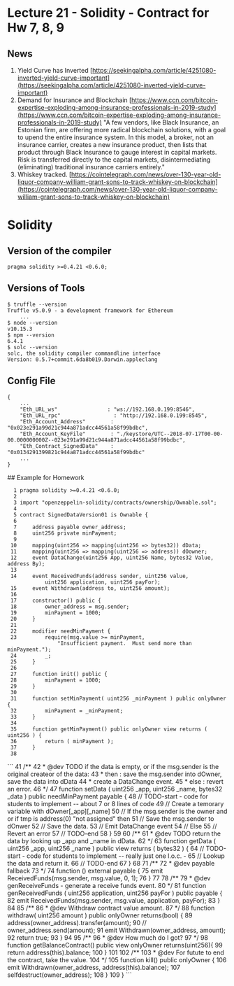 <style>
.pagebreak { page-break-before: always; }
</style>

Lecture 21 - Solidity - Contract for Hw 7, 8, 9
=======================================================================

## News

1. Yield Curve has Inverted
[https://seekingalpha.com/article/4251080-inverted-yield-curve-important](https://seekingalpha.com/article/4251080-inverted-yield-curve-important)
2. Demand for Insurance and Blockchain
[https://www.ccn.com/bitcoin-expertise-exploding-among-insurance-professionals-in-2019-study](https://www.ccn.com/bitcoin-expertise-exploding-among-insurance-professionals-in-2019-study)
"A few vendors, like Black Insurance, an Estonian firm, are offering more
radical blockchain solutions, with a goal to upend the entire insurance
system. In this model, a broker, not an insurance carrier, creates a new
insurance product, then lists that product through Black Insurance to gauge
interest in capital markets. Risk is transferred directly to the capital
markets, disintermediating (eliminating) traditional insurance carriers
entirely."
3. Whiskey tracked.
[https://cointelegraph.com/news/over-130-year-old-liquor-company-william-grant-sons-to-track-whiskey-on-blockchain](https://cointelegraph.com/news/over-130-year-old-liquor-company-william-grant-sons-to-track-whiskey-on-blockchain)


Solidity
===

## Version of the compiler 

```
pragma solidity >=0.4.21 <0.6.0;
```

## Versions of Tools

```
$ truffle --version
Truffle v5.0.9 - a development framework for Ethereum
    ...
$ node --version
v10.15.3
$ npm --version
6.4.1
$ solc --version
solc, the solidity compiler commandline interface
Version: 0.5.7+commit.6da8b019.Darwin.appleclang

```

## Config File

```
{
    ...
    "Eth_URL_ws"                : "ws://192.168.0.199:8546",
    "Eth_URL_rpc"                 : "http://192.168.0.199:8545",
    "Eth_Account_Address"        : "0x023e291a99d21c944a871adcc44561a58f99bdbc",
    "Eth_Account_KeyFile"        : "./keystore/UTC--2018-07-17T00-00-00.000000000Z--023e291a99d21c944a871adcc44561a58f99bdbc",
    "Eth_Contract_SignedData"    : "0x0134291399821c944a871adcc44561a58f99bdbc"
    ...
}

```

<div class="pagebreak"></div>
## Example for Homework

```
  1 pragma solidity >=0.4.21 <0.6.0;
  2 
  3 import "openzeppelin-solidity/contracts/ownership/Ownable.sol";
  4 
  5 contract SignedDataVersion01 is Ownable {
  6 
  7     address payable owner_address;
  8     uint256 private minPayment;
  9 
 10     mapping(uint256 => mapping(uint256 => bytes32)) dData;
 11     mapping(uint256 => mapping(uint256 => address)) dOowner;
 12     event DataChange(uint256 App, uint256 Name, bytes32 Value, address By);
 13 
 14     event ReceivedFunds(address sender, uint256 value,
            uint256 application, uint256 payFor);
 15     event Withdrawn(address to, uint256 amount);
 16 
 17     constructor() public {
 18         owner_address = msg.sender;
 19         minPayment = 1000;
 20     }
 21 
 22     modifier needMinPayment {
 23         require(msg.value >= minPayment,
                "Insufficient payment.  Must send more than minPayment.");
 24         _;
 25     }
 26 
 27     function init() public {
 28         minPayment = 1000;
 29     }
 30 
 31     function setMinPayment( uint256 _minPayment ) public onlyOwner {
 32         minPayment = _minPayment;
 33     }
 34 
 35     function getMinPayment() public onlyOwner view returns ( uint256 ) {
 36         return ( minPayment );
 37     }
 38 
```
<div class="pagebreak"></div>
```
 41     /**
 42      * @dev TODO if the data is empty, or if the msg.sender is the original
                createor of the data:
 43      *      then : save the msg.sender into dOwner, save the data into dData
 44      *             create a DataChange event.
 45      *      else : revert an error.
 46      */
 47     function setData ( uint256 _app, uint256 _name, bytes32 _data )
        public needMinPayment payable {
 48         // TODO-start - code for students to implement -- about 7 or 8 lines of code
 49         // Create a temorary variable with dOwner[_app][_name]
 50         // If the msg.sender is the owner and or if tmp is address(0) "not assigned" then
 51         // Save the msg.sender to dOnwer
 52         // Save the data.
 53         // Emit DataChange event
 54         // Else
 55         // Revert an error
 57         // TODO-end
 58     }
 59 
 60     /**
 61      * @dev TODO return the data by looking up _app and _name in dData.
 62      */
 63     function getData ( uint256 _app, uint256 _name )
        public view returns ( bytes32 ) {
 64         // TODO-start - code for students to implement -- really just one l.o.c. -
 65         // Lookup the data and return it.
 66         // TODO-end
 67     }
 68 
 71     /**
 72      * @dev payable fallback
 73      */
 74     function () external payable {
 75         emit ReceivedFunds(msg.sender, msg.value, 0, 1);
 76     }
 77 
 78     /**
 79      * @dev genReceiveFunds - generate a receive funds event.
 80      */
 81     function genReceivedFunds ( uint256 application, uint256 payFor )
        public payable {
 82         emit ReceivedFunds(msg.sender, msg.value, application, payFor);
 83     }
 84 
 85     /**
 86      * @dev Withdraw contract value amount.
 87      */
 88     function withdraw( uint256 amount ) public onlyOwner returns(bool) {
 89         address(owner_address).transfer(amount);
 90         // owner_address.send(amount);
 91         emit Withdrawn(owner_address, amount);
 92         return true;
 93     }
 94 
 95     /**
 96      * @dev How much do I got?
 97      */
 98     function getBalanceContract() public view onlyOwner returns(uint256){
 99         return address(this).balance;
100     }
101 
102     /**
103      * @dev For futute to end the contract, take the value.
104      */
105     function kill() public onlyOwner {
106         emit Withdrawn(owner_address, address(this).balance);
107         selfdestruct(owner_address);
108     }
109 }
```

